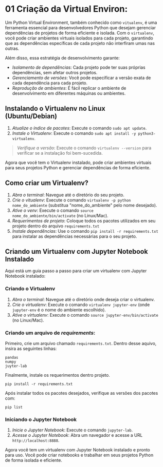 
# 01 Criação da Virtual Environ:

Um Python Virtual Environment, também conhecido como `vitualenv`, é uma ferramenta essencial para desenvolvedores Python que desejam gerenciar dependências de projetos de forma eficiente e isolada. Com o `virtualenv`, você pode criar ambientes virtuais isolados para cada projeto, garantindo que as dependências específicas de cada projeto não interfiram umas nas outras.

Além disso, essa estratégia de desenvolvimento garante:
- *Isolamento de dependências*: Cada projeto pode ter suas próprias dependências, sem afetar outros projetos.
- *Gerenciamento de versões*: Você pode especificar a versão exata de cada dependência para cada projeto.
- *Reprodução de ambientes*: É fácil replicar o ambiente de desenvolvimento em diferentes máquinas ou ambientes.

## Instalando o Virtualenv no Linux (Ubuntu/Debian)

1. *Atualize o índice de pacotes*: Execute o comando `sudo apt update`.
2. *Instale o Virtualenv*: Execute o comando `sudo apt install -y python3-virtualenv`.

> *Verifique a versão*: Execute o comando `virtualenv --version` para verificar se a instalação foi bem-sucedida.

Agora que você tem o Virtualenv instalado, pode criar ambientes virtuais para seus projetos Python e gerenciar dependências de forma eficiente.


## Como criar um Virtualenv?

1. *Abra o terminal*: Navegue até o diretório do seu projeto.
2. *Crie o vitualenv*: Execute o comando `virtualenv -p python nome_do_ambiente` (substitua "nome_do_ambiente" pelo nome desejado).
3. *Ative o venv*: Execute o comando `source nome_do_ambiente/bin/activate` (no Linux/Mac).
4. *Requerimentos de projeto*: Coloque todos os pacotes utilizados em seu projeto dentro do arquivo `requirements.txt`
5. *Instale dependências*: Use o comando `pip install -r requirements.txt` para instalar as dependências necessárias para o seu projeto.


## Criando um Virtualenv com Jupyter Notebook Instalado

Aqui está um guia passo a passo para criar um virtualenv com Jupyter Notebook instalado:

### Criando o Virtualenv
1. *Abra o terminal*: Navegue até o diretório onde deseja criar o virtualenv.
2. *Crie o virtualenv*: Execute o comando `virtualenv jupyter-env` (onde `jupyter-env` é o nome do ambiente escolhido).
3. *Ative o virtualenv*: Execute o comando `source jupyter-env/bin/activate` (no Linux/Mac).

### Criando um arquivo de *requirements*:

Primeiro, crie um arquivo chamado `requirements.txt`. Dentro desse aquivo, insira as seguintes linhas:

```
pandas
numpy
juyter-lab
```

Finalmente, instale os requerimentos dentro projeto.

```
pip install -r requirements.txt
```

Após instalar todos os pacotes desejados, verifique as versões dos pacotes com:

```
pip list
```

### Iniciando o Jupyter Notebook
1. *Inicie o Jupyter Notebook*: Execute o comando `jupyter-lab`.
2. *Acesse o Jupyter Notebook*: Abra um navegador e acesse a URL `http://localhost:8888`.

Agora você tem um virtualenv com Jupyter Notebook instalado e pronto para uso. Você pode criar notebooks e trabalhar em seus projetos Python de forma isolada e eficiente.
